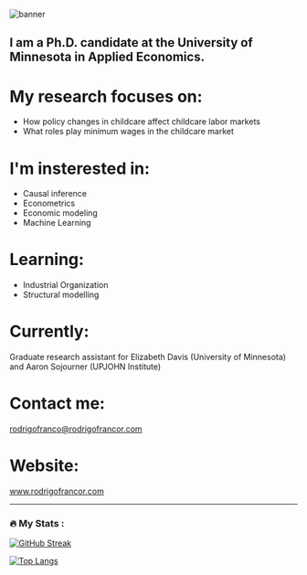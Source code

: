 ![banner](https://user-images.githubusercontent.com/49168245/182652219-4bca2f14-43ee-4986-9972-985438654198.png)
## I am a Ph.D. candidate at the University of Minnesota in Applied Economics. 

# My research focuses on:

- How policy changes in childcare affect childcare labor markets
- What roles play minimum wages in the childcare market

# I'm insterested in:

- Causal inference
- Econometrics
- Economic modeling
- Machine Learning

# Learning:

- Industrial Organization
- Structural modelling

# Currently:

Graduate research assistant for Elizabeth Davis (University of Minnesota) and Aaron Sojourner (UPJOHN Institute)

# Contact me:

rodrigofranco@rodrigofrancor.com

# Website: 

www.rodrigofrancor.com

---

### :fire: My Stats :

[![GitHub Streak](http://github-readme-streak-stats.herokuapp.com?user=franc703&theme=dark&background=000000)](https://git.io/streak-stats)

[![Top Langs](https://github-readme-stats.vercel.app/api/top-langs/?username=franc703&layout=compact&theme=vision-friendly-dark)](https://github.com/anuraghazra/github-readme-stats)


<!--
**franc703/franc703** is a ✨ _special_ ✨ repository because its `README.md` (this file) appears on your GitHub profile.

Here are some ideas to get you started:

- 🔭 I’m currently working on ...
- 🌱 I’m currently learning ...
- 👯 I’m looking to collaborate on ...
- 🤔 I’m looking for help with ...
- 💬 Ask me about ...
- 📫 How to reach me: ...
- 😄 Pronouns: ...
- ⚡ Fun fact: ...
-->
